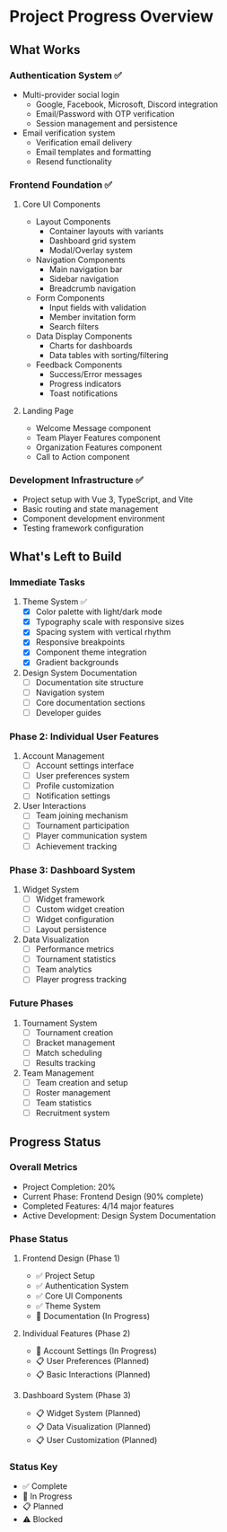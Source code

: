 # Project Progress Overview

## What Works

### Authentication System ✅
- Multi-provider social login
  - Google, Facebook, Microsoft, Discord integration
  - Email/Password with OTP verification
  - Session management and persistence
- Email verification system
  - Verification email delivery
  - Email templates and formatting
  - Resend functionality

### Frontend Foundation ✅
1. Core UI Components
   - Layout Components
     - Container layouts with variants
     - Dashboard grid system
     - Modal/Overlay system
   - Navigation Components
     - Main navigation bar
     - Sidebar navigation
     - Breadcrumb navigation
   - Form Components
     - Input fields with validation
     - Member invitation form
     - Search filters
   - Data Display Components
     - Charts for dashboards
     - Data tables with sorting/filtering
   - Feedback Components
     - Success/Error messages
     - Progress indicators
     - Toast notifications

2. Landing Page
   - Welcome Message component
   - Team Player Features component
   - Organization Features component
   - Call to Action component

### Development Infrastructure ✅
- Project setup with Vue 3, TypeScript, and Vite
- Basic routing and state management
- Component development environment
- Testing framework configuration

## What's Left to Build

### Immediate Tasks
1. Theme System ✅
   - [x] Color palette with light/dark mode
   - [x] Typography scale with responsive sizes
   - [x] Spacing system with vertical rhythm
   - [x] Responsive breakpoints
   - [x] Component theme integration
   - [x] Gradient backgrounds

2. Design System Documentation
   - [ ] Documentation site structure
   - [ ] Navigation system
   - [ ] Core documentation sections
   - [ ] Developer guides

### Phase 2: Individual User Features
1. Account Management
   - [ ] Account settings interface
   - [ ] User preferences system
   - [ ] Profile customization
   - [ ] Notification settings

2. User Interactions
   - [ ] Team joining mechanism
   - [ ] Tournament participation
   - [ ] Player communication system
   - [ ] Achievement tracking

### Phase 3: Dashboard System
1. Widget System
   - [ ] Widget framework
   - [ ] Custom widget creation
   - [ ] Widget configuration
   - [ ] Layout persistence

2. Data Visualization
   - [ ] Performance metrics
   - [ ] Tournament statistics
   - [ ] Team analytics
   - [ ] Player progress tracking

### Future Phases
1. Tournament System
   - [ ] Tournament creation
   - [ ] Bracket management
   - [ ] Match scheduling
   - [ ] Results tracking

2. Team Management
   - [ ] Team creation and setup
   - [ ] Roster management
   - [ ] Team statistics
   - [ ] Recruitment system

## Progress Status

### Overall Metrics
- Project Completion: 20%
- Current Phase: Frontend Design (90% complete)
- Completed Features: 4/14 major features
- Active Development: Design System Documentation

### Phase Status
1. Frontend Design (Phase 1)
   - ✅ Project Setup
   - ✅ Authentication System
   - ✅ Core UI Components
   - ✅ Theme System
   - 🚧 Documentation (In Progress)

2. Individual Features (Phase 2)
   - 🚧 Account Settings (In Progress)
   - 📋 User Preferences (Planned)
   - 📋 Basic Interactions (Planned)

3. Dashboard System (Phase 3)
   - 📋 Widget System (Planned)
   - 📋 Data Visualization (Planned)
   - 📋 User Customization (Planned)

### Status Key
- ✅ Complete
- 🚧 In Progress
- 📋 Planned
- ⚠️ Blocked
